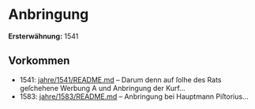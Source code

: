 # Anbringung

**Ersterwähnung:** 1541

## Vorkommen
- 1541: [jahre/1541/README.md](../jahre/1541/README.md) – Darum denn auf ſolhe des Rats geſchehene Werbung
A und Anbringung der Kurf...
- 1583: [jahre/1583/README.md](../jahre/1583/README.md) – Anbringung bei Hauptmann Piſtorius...
